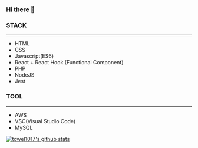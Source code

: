 ### Hi there 👋


### STACK
---
 - HTML 
 - CSS
 - Javascript(ES6)
 - React + React Hook (Functional Component)
 - PHP
 - NodeJS
 - Jest
 
 ### TOOL
 ---
  - AWS
  - VSC(Visual Studio Code)
  - MySQL

[![towel1017's github stats](https://github-readme-stats.vercel.app/api?username=anuraghazra&show_icons=true&theme=tokyonight)](https://github.com/anuraghazra/github-readme-stats)

